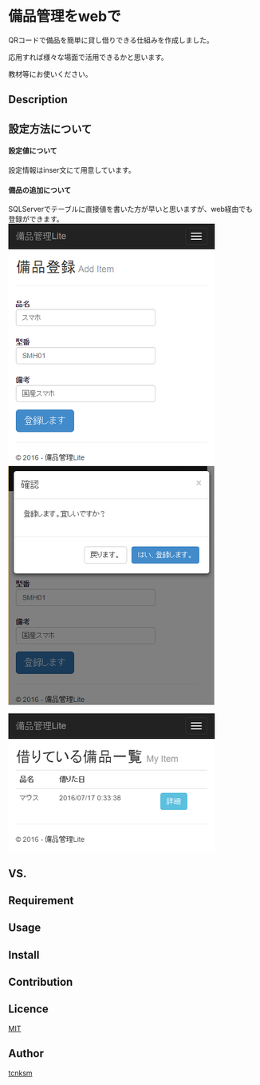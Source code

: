 # 備品管理をwebで
QRコードで備品を簡単に貸し借りできる仕組みを作成しました。
 
応用すれば様々な場面で活用できるかと思います。
 
教材等にお使いください。

## Description

## 設定方法について
#### 設定値について
設定情報はinser文にて用意しています。

#### 備品の追加について
SQLServerでテーブルに直接値を書いた方が早いと思いますが、web経由でも登録ができます。
![備品登録1](https://github.com/s-tsurumaki/OfficeEquipmentControlLite/blob/master/ReadmeImages/additem.png)
![備品登録2](https://github.com/s-tsurumaki/OfficeEquipmentControlLite/blob/master/ReadmeImages/AddItemMsg.png)


![自分が借りている備品](https://github.com/s-tsurumaki/OfficeEquipmentControlLite/blob/master/ReadmeImages/MyItem.png)



## VS. 

## Requirement

## Usage

## Install

## Contribution

## Licence

[MIT](https://github.com/tcnksm/tool/blob/master/LICENCE)

## Author

[tcnksm](https://github.com/tcnksm)
